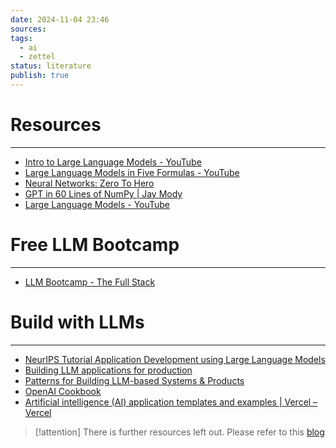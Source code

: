 ```yaml
---
date: 2024-11-04 23:46
sources: 
tags:
  - ai
  - zettel
status: literature
publish: true
---
```


# Resources
---
- [Intro to Large Language Models - YouTube](https://www.youtube.com/watch?v=zjkBMFhNj_g)
- [Large Language Models in Five Formulas - YouTube](https://www.youtube.com/watch?v=KCXDr-UOb9A)
- [Neural Networks: Zero To Hero](https://karpathy.ai/zero-to-hero.html)
- [GPT in 60 Lines of NumPy | Jay Mody](https://jaykmody.com/blog/gpt-from-scratch)
- [Large Language Models - YouTube](https://youtube.com/playlist?list=PLqGkIjcOyrGnjyBHl4GE2S9kX47X96FH-&si=kaY79Yv5NAIWdL5C)

# Free LLM Bootcamp
---
- [LLM Bootcamp - The Full Stack](https://fullstackdeeplearning.com/llm-bootcamp/)

# Build with LLMs
---
- [NeurIPS Tutorial Application Development using Large Language Models](https://nips.cc/virtual/2023/tutorial/73948)
- [Building LLM applications for production](https://huyenchip.com/2023/04/11/llm-engineering.html)
- [Patterns for Building LLM-based Systems & Products](https://eugeneyan.com/writing/llm-patterns)
- [OpenAI Cookbook](https://cookbook.openai.com/)
- [Artificial intelligence (AI) application templates and examples | Vercel – Vercel](https://vercel.com/templates/ai)

> [!attention]
> There is further resources left out. Please refer to this [blog](https://medium.com/bitgrit-data-science-publication/a-roadmap-to-learn-ai-in-2024-cc30c6aa6e16#6e37)


